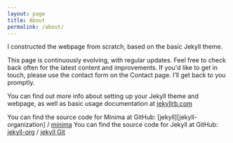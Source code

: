 ```yaml
---
layout: page
title: About
permalink: /about/
---
```


I constructed the webpage from scratch, based on the basic Jekyll theme.

This page is continuously evolving, with regular updates. Feel free to check back often for the latest content and improvements.
If you'd like to get in touch, please use the contact form on the Contact page. I’ll get back to you promptly.

You can find out more info about setting up your Jekyll theme and webpage, as well as basic usage documentation at [jekyllrb.com](https://jekyllrb.com/)

You can find the source code for Minima at GitHub:
[jekyll][jekyll-organization] /
[minima](https://github.com/jekyll/minima)
You can find the source code for Jekyll at GitHub:
[jekyll-org](https://github.com/jekyll) /
[jekyll Git](https://github.com/jekyll/jekyll)
